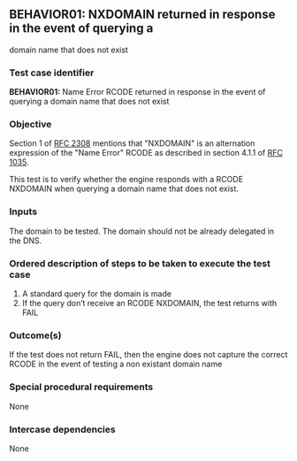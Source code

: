 ## BEHAVIOR01: NXDOMAIN returned in response in the event of querying a 
domain name that does not exist

### Test case identifier

**BEHAVIOR01:** Name Error RCODE returned in response in the event of
querying a domain name that does not exist

### Objective 
Section 1 of [RFC 2308](https://tools.ietf.org/html/rfc2308) mentions that
"NXDOMAIN" is an alternation expression of the "Name Error" RCODE as described
in section 4.1.1 of [RFC 1035](https://tools.ietf.org/html/rfc1035).

This test is to verify whether the engine responds with a RCODE NXDOMAIN when
querying a domain name that does not exist.

### Inputs

The domain to be tested. The domain should not be already delegated in the DNS.

### Ordered description of steps to be taken to execute the test case

1. A standard query for the domain is made 
2. If the query don’t receive an RCODE NXDOMAIN, the test returns with FAIL

### Outcome(s)

If the test does not return FAIL, then the engine does not capture the correct
RCODE in the event of testing a non existant domain name

### Special procedural requirements	

None

### Intercase dependencies

None

